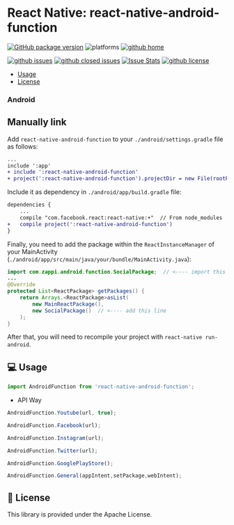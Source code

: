# React Native: react-native-android-function

[![GitHub package version](https://img.shields.io/github/package-json/v/gaetanozappi/react-native-android-function.svg?style=flat&colorB=2b7cff)](https://github.com/gaetanozappi/react-native-android-function)
![platforms](https://img.shields.io/badge/platforms-Android-brightgreen.svg?style=flat&colorB=191A17)
[![github home](https://img.shields.io/badge/gaetanozappi-react--native--social-blue.svg?style=flat)](https://github.com/gaetanozappi/react-native-android-function)

[![github issues](https://img.shields.io/github/issues/gaetanozappi/react-native-android-function.svg?style=flat)](https://github.com/gaetanozappi/react-native-android-function/issues)
[![github closed issues](https://img.shields.io/github/issues-closed/gaetanozappi/react-native-android-function.svg?style=flat&colorB=44cc11)](https://github.com/gaetanozappi/react-native-android-function/issues?q=is%3Aissue+is%3Aclosed)
[![Issue Stats](https://img.shields.io/issuestats/i/github/gaetanozappi/react-native-android-function.svg?style=flat&colorB=44cc11)](http://github.com/gaetanozappi/react-native-android-function/issues)
[![github license](https://img.shields.io/github/license/gaetanozappi/react-native-android-function.svg)]()

-   [Usage](#-usage)
-   [License](#-license)

### Android

## Manually link

Add `react-native-android-function` to your `./android/settings.gradle` file as follows:

```diff
...
include ':app'
+ include ':react-native-android-function'
+ project(':react-native-android-function').projectDir = new File(rootProject.projectDir, '../node_modules/react-native-android-function/android/app')
```

Include it as dependency in `./android/app/build.gradle` file:

```diff
dependencies {
    ...
    compile "com.facebook.react:react-native:+"  // From node_modules
+   compile project(':react-native-android-function')
}
```

Finally, you need to add the package within the `ReactInstanceManager` of your
MainActivity (`./android/app/src/main/java/your/bundle/MainActivity.java`):

```java
import com.zappi.android.function.SocialPackage;  // <---- import this one
...
@Override
protected List<ReactPackage> getPackages() {
    return Arrays.<ReactPackage>asList(
        new MainReactPackage(),
        new SocialPackage()  // <---- add this line
    );
}
```

After that, you will need to recompile
your project with `react-native run-android`.

## 💻 Usage

```javascript
import AndroidFunction from 'react-native-android-function';
```

- API Way

```javascript
AndroidFunction.Youtube(url, true);
```

```javascript
AndroidFunction.Facebook(url);
```

```javascript
AndroidFunction.Instagram(url);
```

```javascript
AndroidFunction.Twitter(url);
```

```javascript
AndroidFunction.GooglePlayStore();
```

```javascript
AndroidFunction.General(appIntent,setPackage,webIntent);
```

## 📜 License
This library is provided under the Apache License.
